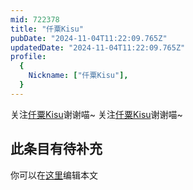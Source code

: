 ```yaml
---
mid: 722378
title: "仟粟Kisu"
pubDate: "2024-11-04T11:22:09.765Z"
updatedDate: "2024-11-04T11:22:09.765Z"
profile:
  {
    Nickname: ["仟粟Kisu"],
  }
---
```


关注[仟粟Kisu](https://space.bilibili.com/722378)谢谢喵~ 关注[仟粟Kisu](https://space.bilibili.com/722378)谢谢喵~

## 此条目有待补充
你可以在[这里](https://github.com/Yuhanawa/VTuber.ICU-Content/edit/master/v/仟粟Kisu/index.md)编辑本文
